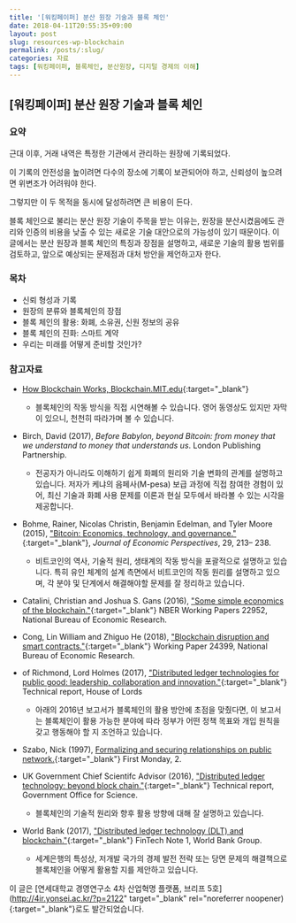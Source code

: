 ```yaml
---
title: '[워킹페이퍼] 분산 원장 기술과 블록 체인'
date: 2018-04-11T20:55:35+09:00
layout: post
slug: resources-wp-blockchain
permalink: /posts/:slug/
categories: 자료
tags: [워킹페이퍼, 블록체인, 분산원장, 디지털 경제의 이해]
---
```

## [워킹페이퍼] 분산 원장 기술과 블록 체인

### 요약
근대 이후, 거래 내역은 특정한 기관에서 관리하는 원장에 기록되었다. 

이 기록의 안전성을 높이려면 다수의 장소에 기록이 보관되어야 하고, 신뢰성이 높으려면 위변조가 어려워야 한다. 

그렇지만 이 두 목적을 동시에 달성하려면 큰 비용이 든다. 

블록 체인으로 불리는 분산 원장 기술이 주목을 받는 이유는, 원장을 분산시켰음에도 관리와 인증의 비용을 낮출 수 있는 새로운 기술 대안으로의 가능성이 있기 때문이다.
이 글에서는 분산 원장과 블록 체인의 특징과 장점을 설명하고, 새로운 기술의 활용 범위를 검토하고, 앞으로 예상되는 문제점과 대처 방안을 제언하고자 한다.

### 목차

- 신뢰 형성과 기록
- 원장의 분류와 블록체인의 장점
- 블록 체인의 활용: 화폐, 소유권, 신원 정보의 공유
- 블록 체인의 진화: 스마트 계약
- 우리는 미래를 어떻게 준비할 것인가?


### 참고자료


-  [How Blockchain Works, Blockchain.MIT.edu](http://blockchain.mit.edu/how-blockchain-works){:target="_blank"}
    * 블록체인의 작동 방식을 직접 시연해볼 수 있습니다. 영어 동영상도 있지만 자막이 있으니, 천천히 따라가며 볼 수 있습니다.
  
- Birch, David (2017), <em>Before Babylon, beyond Bitcoin: from money that we understand to money that understands us</em>. London Publishing Partnership.
    * 전공자가 아니라도 이해하기 쉽게 화폐의 원리와 기술 변화의 관계를 설명하고 있습니다. 저자가 케냐의 음페사(M-pesa) 보급 과정에 직접 참여한 경험이 있어, 최신 기술과 화폐 사용 문제를 이론과 현실 모두에서 바라볼 수 있는 시각을 제공합니다.
	
- Bohme, Rainer, Nicolas Christin, Benjamin Edelman, and Tyler Moore (2015), ["Bitcoin: Economics, technology, and governance."](https://pubs.aeaweb.org/doi/pdfplus/10.1257/jep.29.2.213){:target="_blank"}, <em> Journal of Economic Perspectives</em>, 29, 213– 238.
    * 비트코인의 역사, 기술적 원리, 생태계의 작동 방식을 포괄적으로 설명하고 있습니다. 특히 유인 체계의 설계 측면에서 비트코인의 작동 원리를 설명하고 있으며, 각 분야 및 단계에서 해결해야할 문제를 잘 정리하고 있습니다.
- Catalini, Christian and Joshua S. Gans (2016), ["Some simple economics of the blockchain."](https://www.nber.org/papers/w22952){:target="_blank"} NBER Working Papers 22952, National Bureau of Economic Research. 
-  Cong, Lin William and Zhiguo He (2018), ["Blockchain disruption and smart contracts."](https://www.nber.org/papers/w24399){:target="_blank"} Working Paper 24399, National Bureau of Economic Research. 
-  of Richmond, Lord Holmes (2017), ["Distributed ledger technologies for public good: leadership, collaboration and innovation."](http://chrisholmes.co.uk/wp-content/uploads/2017/11/Distributed-Ledger-Technologies-for-Public-Good_leadership-collaboration-and-innovation.pdf){:target="_blank"} Technical report, House of Lords
    * 아래의 2016년 보고서가 블록체인의 활용 방안에 초점을 맞췄다면, 이 보고서는 블록체인이 활용 가능한 분야에 따라 정부가 어떤 정책 목표와 개입 원칙을 갖고 행동해야 할 지 조언하고 있습니다.
-  Szabo, Nick (1997), [Formalizing and securing relationships on public network.](http://firstmonday.org/ojs/index.php/fm/article/view/548/469){:target="_blank"} First Monday, 2.
-  UK Government Chief Scientifc Advisor (2016), ["Distributed ledger technology: beyond block chain."](https://assets.publishing.service.gov.uk/government/uploads/system/uploads/attachment_data/file/492972/gs-16-1-distributed-ledger-technology.pdf){:target="_blank"} Technical report, Government Office for Science.
    * 블록체인의 기술적 원리와 향후 활용 방향에 대해 잘 설명하고 있습니다.
-  World Bank (2017), ["Distributed ledger technology (DLT) and blockchain."](http://documents.worldbank.org/curated/en/177911513714062215/pdf/122140-WP-PUBLIC-Distributed-Ledger-Technology-and-Blockchain-Fintech-Notes.pdf){:target="_blank"} FinTech Note 1, World Bank Group.
    * 세계은행의 특성상, 저개발 국가의 경제 발전 전략 또는 당면 문제의 해결책으로 블록체인을 어떻게 활용할 지를 제안하고 있습니다.



이 글은 [연세대학교 경영연구소 4차 산업혁명 플랫폼, 브리프 5호](http://4ir.yonsei.ac.kr/?p=2122" target="_blank" rel="noreferrer noopener){:target="_blank"}로도 발간되었습니다.
